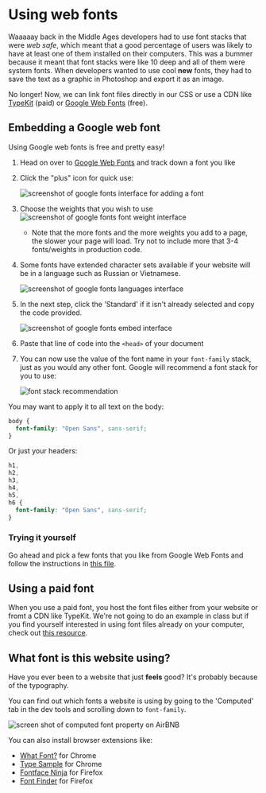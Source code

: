 <!-- Student takeaway: -->
<!--Student will be able to:
- Embed and use a Google font
- Know how to find out what font a website is using
-->

# Using web fonts

Waaaaay back in the Middle Ages developers had to use font stacks that were _web safe_, which meant that a good percentage of users was likely to have at least one of them installed on their computers. This was a bummer because it meant that font stacks were like 10 deep and all of them were system fonts. When developers wanted to use cool **new** fonts, they had to save the text as a graphic in Photoshop and export it as an image.

No longer! Now, we can link font files directly in our CSS or use a CDN like [TypeKit](http://typekit.com) (paid) or [Google Web Fonts](http://www.google.com/webfonts) (free).

## Embedding a Google web font

Using Google web fonts is free and pretty easy!

1. Head on over to [Google Web Fonts](ttp://www.google.com/webfonts) and track down a font you like

1. Click the "plus" icon for quick use:

   ![screenshot of google fonts interface for adding a font](https://hychalknotes.s3.amazonaws.com/google-fonts-interface-plus-sign.png)

1. Choose the weights that you wish to use
   ![screenshot of google fonts font weight interface](https://hychalknotes.s3.amazonaws.com/google-fonts-font-weight-interface.png)

   - Note that the more fonts and the more weights you add to a page, the slower your page will load. Try not to include more that 3-4 fonts/weights in production code.

1. Some fonts have extended character sets available if your website will be in a language such as Russian or Vietnamese.

   ![screenshot of google fonts languages interface](https://hychalknotes.s3.amazonaws.com/google-fonts-languages-interface.png)

1. In the next step, click the 'Standard' if it isn't already selected and copy the code provided.

   ![screenshot of google fonts embed interface](https://hychalknotes.s3.amazonaws.com/google-fonts-embed-interface.png)

1. Paste that line of code into the `<head>` of your document

1. You can now use the value of the font name in your `font-family` stack, just as you would any other font. Google will recommend a font stack for you to use:

   ![font stack recommendation](https://hychalknotes.s3.amazonaws.com/google-fonts-font-stack.png)

You may want to apply it to all text on the body:

```css
body {
  font-family: "Open Sans", sans-serif;
}
```

Or just your headers:

```css
h1,
h2,
h3,
h4,
h5,
h6 {
  font-family: "Open Sans", sans-serif;
}
```

### Trying it yourself

Go ahead and pick a few fonts that you like from Google Web Fonts and follow the instructions in [this file](https://hychalknotes.s3.amazonaws.com/web-fonts-exercise-bootcamp.zip).

## Using a paid font

When you use a paid font, you host the font files either from your website or fromt a CDN like TypeKit. We're not going to do an example in class but if you find yourself interested in using font files already on your computer, check out [this resource](https://css-tricks.com/snippets/css/using-font-face/).

## What font is this website using?

<!-- Note that this is extra content; you don't have to get into it in the lesson -->

Have you ever been to a website that just **feels** good? It's probably because of the typography.

You can find out which fonts a website is using by going to the 'Computed' tab in the dev tools and scrolling down to `font-family`.

![screen shot of computed font property on AirBNB](https://hychalknotes.s3.amazonaws.com/computed-font-property.png)

You can also install browser extensions like:

* [What Font?](https://chrome.google.com/webstore/detail/whatfont/jabopobgcpjmedljpbcaablpmlmfcogm) for Chrome
* [Type Sample](http://www.typesample.com/) for Chrome
* [Fontface Ninja](https://addons.mozilla.org/en-US/firefox/addon/fontface-ninja/) for Firefox
* [Font Finder](https://addons.mozilla.org/en-US/firefox/addon/font-inspect/) for Firefox
